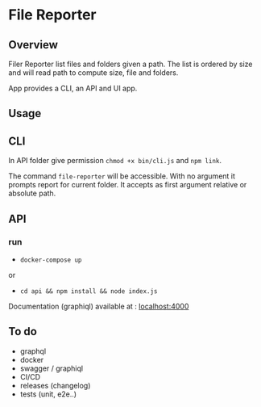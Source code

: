 # File Reporter

## Overview

Filer Reporter list files and folders given a path.
The list is ordered by size and will read path to compute size, file and folders.

App provides a CLI, an API and UI app.

## Usage

## CLI

In API folder give permission `chmod +x bin/cli.js` and `npm link`.

The command `file-reporter` will be accessible. 
With no argument it prompts report for current folder.
It accepts as first argument relative or absolute path.

## API

### run 

- `docker-compose up`

or

- `cd api && npm install && node index.js`

Documentation (graphiql) available at : [localhost:4000](http://localhost:4000/)

## To do

- graphql
- docker
- swagger / graphiql
- CI/CD
- releases (changelog)
- tests (unit, e2e..)